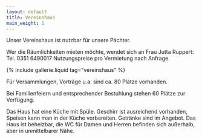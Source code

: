 ```yaml
---
layout: default
title: Vereinshaus
main_weight: 1
---
```


Unser Vereinshaus ist nutzbar für unsere Pächter.


Wer die Räumlichkeiten mieten möchte, wendet sich an Frau Jutta Ruppert: Tel. 0351 6490017
Nutzungspreise pro Vermietung nach Anfrage.

{% include gallerie.liquid tag="vereinshaus" %}

Für Versammlungen, Vorträge u.a. sind ca. 80 Plätze vorhanden.

Bei Familienfeiern und entsprechender Bestuhlung stehen 60 Plätze zur Verfügung.

Das Haus hat eine Küche mit Spüle. Geschirr ist ausreichend vorhanden, Speisen kann man in der Küche vorbereiten. Getränke sind im Angebot. Das Haus ist beheizbar, die WC für Damen und Herren befinden sich außerhalb, aber in unmittelbarer Nähe.
